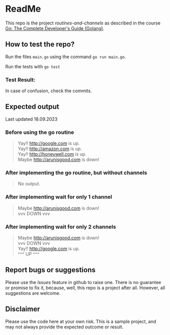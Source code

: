 # ReadMe
This repo is the project *routines-and-channels* as described in the course  [Go: The Complete Developer's Guide (Golang)](https://udemy.com/course/go-the-complete-developers-guide/). 



## How to test the repo?
Run the files `main.go` using the command 
`go run main.go`.   

Run the tests with 
`go test`

### Test Result:


In case of confusion, check the commits. 

## Expected output
Last updated 18.09.2023 
### Before using the go routine
>Yay!! http://google.com is up.  
Yay!! http://amazon.com is up.  
Yay!! http://honeywell.com is up.  
Maybe http://arunisgood.com is down!  

### After implementing the go routine, but without channels
> No output.

### After implementing wait for only 1 channel
> Maybe http://arunisgood.com is down!   
vvv DOWN vvv   

### After implementing wait for only 2 channels
>Maybe http://arunisgood.com is down!   
vvv DOWN vvv   
Yay!! http://google.com is up.   
^^^ UP ^^^   

## Report bugs or suggestions
Please use the *Issues* feature in github to raise one. There is no guarantee or promise to fix it, because, well, this repo is a project after all. However, all suggestions are welcome. 

## Disclaimer
Please use the code here at your own risk. This is a sample project, and may not always provide the expected outcome or result. 
